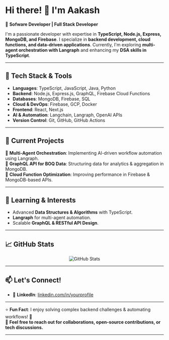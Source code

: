 # Hi there! 👋 I'm Aakash

🚀 **Sofware Developer | Full Stack Developer**

I'm a passionate developer with expertise in **TypeScript, Node.js, Express, MongoDB, and Firebase**. I specialize in **backend development, cloud functions, and data-driven applications**. Currently, I'm exploring **multi-agent orchestration with Langraph** and enhancing my **DSA skills in TypeScript**.

---

## 🔧 **Tech Stack & Tools**
- **Languages**: TypeScript, JavaScript, Java, Python
- **Backend**: Node.js, Express.js, GraphQL, Firebase Cloud Functions
- **Databases**: MongoDB, Firebase, SQL
- **Cloud & DevOps**: Firebase, GCP, Docker
- **Frontend**: React, Next.js
- **AI & Automation**: Langchain, Langraph, OpenAI APIs
- **Version Control**: Git, GitHub, GitHub Actions

---

## 📌 **Current Projects**
🔹 **Multi-Agent Orchestration**: Implementing AI-driven workflow automation using Langraph.  
🔹 **GraphQL API for BOQ Data**: Structuring data for analytics & aggregation in MongoDB.  
🔹 **Cloud Function Optimization**: Improving performance in Firebase & MongoDB-based APIs.  

---

## 🌱 **Learning & Interests**
- Advanced **Data Structures & Algorithms** with TypeScript.
- **Langraph** for multi-agent automation.
- Scalable **GraphQL & RESTful API Design**.

---

## 📈 **GitHub Stats**
<p align="center">
  <img src="https://github-readme-stats.vercel.app/api?username=HecticCoder&show_icons=true&theme=radical" alt="GitHub Stats" />
</p>

---

## 📫 **Let's Connect!**
- 🔗 **LinkedIn**: [linkedin.com/in/yourprofile](https://www.linkedin.com/in/aakash-bhardwaj-855592213/)

---

⭐ **Fun Fact**: I enjoy solving complex backend challenges & automating workflows! 🚀  
💬 **Feel free to reach out for collaborations, open-source contributions, or tech discussions.**

---

